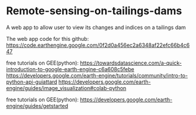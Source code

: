 # Remote-sensing-on-tailings-dams

A web app to allow user to view its changes and indices on a tailings dam


The web app code for this github:
https://code.earthengine.google.com/0f2d0a456ec2a6348af22efc66b4c647

free tutorials on GEE(python):
https://towardsdatascience.com/a-quick-introduction-to-google-earth-engine-c6a608c5febe
https://developers.google.com/earth-engine/tutorials/community/intro-to-python-api-guiattard
https://developers.google.com/earth-engine/guides/image_visualization#colab-python

free tutorials on GEE(python):
https://developers.google.com/earth-engine/guides/getstarted
